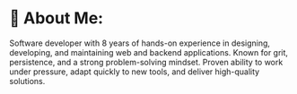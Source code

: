 # 💫 About Me:
Software developer with 8 years of hands-on experience in designing, developing, and maintaining web and backend applications. Known for grit, persistence, and a strong problem-solving mindset. Proven ability to work under pressure, adapt quickly to new tools, and deliver high-quality solutions.
